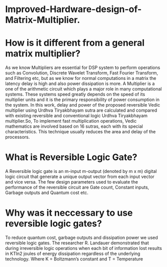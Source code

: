 # Improved-Hardware-design-of-Matrix-Multiplier.
# How is it different from a general matrix multiplier?
As we know Multipliers are essential for DSP system to perform operations such as Convolution, Discrete Wavelet Transform, Fast Fourier Transform, and Filtering etc, but as we know for normal computations in a matrix the latency delay is high and also power dissipation is more. A Multiplier is a one of the arithmetic circuit which plays a major role in many computational systems. These systems speed greatly depends on the speed of its multiplier units and it is the primary responsibility of power consumption in the system. In this work, delay and power of the proposed reversible Vedic multiplier using Urdhva Tiryakbhayam sutra are calculated and compared with existing reversible and conventional logic Urdhva Tiryakbhayam multiplier.So, To implement fast multiplication operations, Vedic mathematics are involved based on 16 sutras, each with its special characteristics. This technique usually reduces the area and delay of the processors.
# What is Reversible Logic Gate?
A Reversible logic gate is an m-input m-output (denoted by m x m) digital logic circuit that generate a unique output vector from each input vector and vice versa. The few design parameters used to evaluate the performance of the reversible circuit are Gate count, Constant inputs, Garbage outputs and Quantum cost etc.
# Why was it neccessary to use reversible logic gates?
To reduce quantum cost, garbage outputs and dissipation power we used reversible logic gates. The researcher R. Landauer demonstrated that during irreversible logic operations when each bit of information lost results in KTln2 joules of energy dissipation regardless of the underlying technology. Where K = Boltzmann’s constant and T = Temperature
